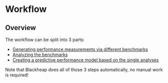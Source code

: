 # Workflow

## Overview

The workflow can be split into 3 parts:

- [Generating performance measurements via different benchmarks](./Benchmark.md)
- [Analyzing the benchmarks](./Analysis.md)
- [Creating a predictive performance model based on the single analyses](./ModelCreation.md)

Note that Blackheap does all of those 3 steps automatically, no manual work is required!
